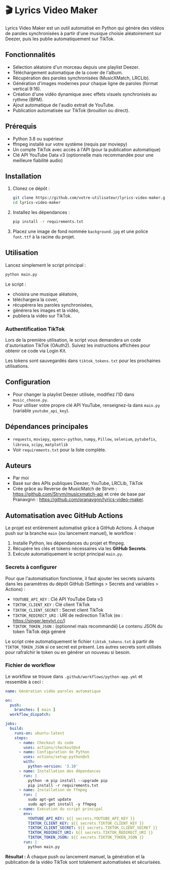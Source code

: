 # 🎬 Lyrics Video Maker

Lyrics Video Maker est un outil automatisé en Python qui génère des vidéos de paroles synchronisées à partir d'une musique choisie aléatoirement sur Deezer, puis les publie automatiquement sur TikTok.

## Fonctionnalités

- Sélection aléatoire d'un morceau depuis une playlist Deezer.
- Téléchargement automatique de la cover de l'album.
- Récupération des paroles synchronisées (MusicXMatch, LRCLib).
- Génération d'images modernes pour chaque ligne de paroles (format vertical 9:16).
- Création d'une vidéo dynamique avec effets visuels synchronisés au rythme (BPM).
- Ajout automatique de l'audio extrait de YouTube.
- Publication automatisée sur TikTok (brouillon ou direct).

## Prérequis

- Python 3.8 ou supérieur
- ffmpeg installé sur votre système (requis par moviepy)
- Un compte TikTok avec accès à l'API (pour la publication automatique)
- Clé API YouTube Data v3 (optionnelle mais recommandée pour une meilleure fiabilité audio)

## Installation

1. Clonez ce dépôt :
   ```bash
   git clone https://github.com/votre-utilisateur/lyrics-video-maker.git
   cd lyrics-video-maker
   ```

2. Installez les dépendances :
   ```bash
   pip install -r requirements.txt
   ```

3. Placez une image de fond nommée `background.jpg` et une police `font.ttf` à la racine du projet.

## Utilisation

Lancez simplement le script principal :

```bash
python main.py
```

Le script :
- choisira une musique aléatoire,
- téléchargera la cover,
- récupérera les paroles synchronisées,
- générera les images et la vidéo,
- publiera la vidéo sur TikTok.

### Authentification TikTok

Lors de la première utilisation, le script vous demandera un code d'autorisation TikTok (OAuth2). Suivez les instructions affichées pour obtenir ce code via Login Kit.

Les tokens sont sauvegardés dans `tiktok_tokens.txt` pour les prochaines utilisations.

## Configuration

- Pour changer la playlist Deezer utilisée, modifiez l'ID dans `music_choose.py`.
- Pour utiliser votre propre clé API YouTube, renseignez-la dans `main.py` (variable `youtube_api_key`).

## Dépendances principales

- `requests`, `moviepy`, `opencv-python`, `numpy`, `Pillow`, `selenium`, `pytubefix`, `librosa`, `scipy`, `matplotlib`
- Voir `requirements.txt` pour la liste complète.

## Auteurs

- Par moi
- Basé sur des APIs publiques Deezer, YouTube, LRCLib, TikTok
- Crée grâce au Reverse de MusicMatch de Strvm : https://github.com/Strvm/musicxmatch-api et crée de base par Pranavgnn : https://github.com/pranavgnn/lyrics-video-maker.

## Automatisation avec GitHub Actions

Le projet est entièrement automatisé grâce à GitHub Actions. À chaque push sur la branche `main` (ou lancement manuel), le workflow :

1. Installe Python, les dépendances du projet et ffmpeg.
2. Récupère les clés et tokens nécessaires via les **GitHub Secrets**.
3. Exécute automatiquement le script principal `main.py`.

### Secrets à configurer

Pour que l'automatisation fonctionne, il faut ajouter les secrets suivants dans les paramètres du dépôt GitHub (Settings > Secrets and variables > Actions) :

- `YOUTUBE_API_KEY` : Clé API YouTube Data v3
- `TIKTOK_CLIENT_KEY` : Clé client TikTok
- `TIKTOK_CLIENT_SECRET` : Secret client TikTok
- `TIKTOK_REDIRECT_URI` : URI de redirection TikTok (ex : https://singer.lenylvt.cc/)
- `TIKTOK_TOKEN_JSON` : (optionnel mais recommandé) Le contenu JSON du token TikTok déjà généré

Le script crée automatiquement le fichier `tiktok_tokens.txt` à partir de `TIKTOK_TOKEN_JSON` si ce secret est présent. Les autres secrets sont utilisés pour rafraîchir le token ou en générer un nouveau si besoin.

### Fichier de workflow

Le workflow se trouve dans `.github/workflows/python-app.yml` et ressemble à ceci :

```yaml
name: Génération vidéo paroles automatique

on:
  push:
    branches: [ main ]
  workflow_dispatch:

jobs:
  build:
    runs-on: ubuntu-latest
    steps:
      - name: Checkout du code
        uses: actions/checkout@v4
      - name: Configuration de Python
        uses: actions/setup-python@v5
        with:
          python-version: '3.10'
      - name: Installation des dépendances
        run: |
          python -m pip install --upgrade pip
          pip install -r requirements.txt
      - name: Installation de ffmpeg
        run: |
          sudo apt-get update
          sudo apt-get install -y ffmpeg
      - name: Exécution du script principal
        env:
          YOUTUBE_API_KEY: ${{ secrets.YOUTUBE_API_KEY }}
          TIKTOK_CLIENT_KEY: ${{ secrets.TIKTOK_CLIENT_KEY }}
          TIKTOK_CLIENT_SECRET: ${{ secrets.TIKTOK_CLIENT_SECRET }}
          TIKTOK_REDIRECT_URI: ${{ secrets.TIKTOK_REDIRECT_URI }}
          TIKTOK_TOKEN_JSON: ${{ secrets.TIKTOK_TOKEN_JSON }}
        run: |
          python main.py
```

**Résultat :**
À chaque push ou lancement manuel, la génération et la publication de la vidéo TikTok sont totalement automatisées et sécurisées.
